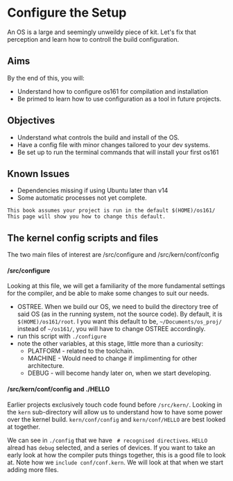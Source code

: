 # Configure the Setup

An OS is a large and seemingly unweildy piece of kit. Let's fix that perception and learn how to controll the build configuration.

## Aims
By the end of this, you will:

* Understand how to configure os161 for compilation and installation
* Be primed to learn how to use configuration as a tool in future projects.

## Objectives
* Understand what controls the build and install of the OS.
* Have a config file with minor changes tailored to your dev systems.
* Be set up to run the terminal commands that will install your first os161

## Known Issues
* Dependencies missing if using Ubuntu later than v14
* Some automatic processes not yet complete.

```text
This book assumes your project is run in the default $(HOME)/os161/
This page will show you how to change this default.
```

## The kernel config scripts and files

The two main files of interest are /src/configure and /src/kern/conf/config

#### /src/configure
Looking at this file, we will get a familiarity of the more fundamental settings for the compiler, and be able to make some changes to suit our needs. 

* OSTREE. When we build our OS, we need to build the directory tree of said OS (as in the running system, not the source code).  By default, it is `$(HOME)/os161/root`. I you want this default to be, `~/Documents/os_proj/` instead of `~/os161/`, you will have to change  OSTREE accordingly.
* run this script with `./configure`
* note the other variables, at this stage, little more than a curiosity:
  * PLATFORM - related to the toolchain.
  * MACHINE - Would need to change if implimenting for other architecture.
  * DEBUG - will become handy later on, when we start developing.

#### /src/kern/conf/config and ./HELLO
Earlier projects exclusively touch code found before `/src/kern/`. Looking in the `kern` sub-directory will allow us to understand how to have some power over the kernel build. `kern/conf/config` and `kern/conf/HELLO` are best looked at together.

We can see in `./config` that we have ` # recognised directives`. `HELLO` alread has `debug` selected, and a series of devices. If you want to take an early look at how  the compiler puts things together, this is a good file to look at. Note how we `include conf/conf.kern`. We will look at that when we start adding more files.
